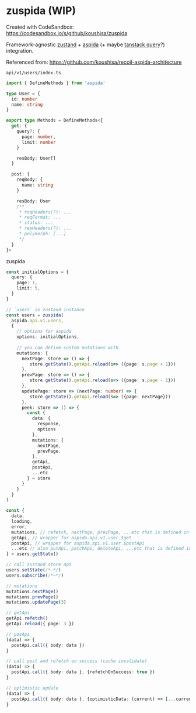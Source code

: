 # zuspida (WIP)
Created with CodeSandbox: https://codesandbox.io/s/github/koushisa/zuspida

Framework-agnostic [zustand](https://github.com/pmndrs/zustand) + [aspida](https://github.com/aspida/aspida) (+ maybe [tanstack query](https://github.com/TanStack/query)?) integration. 

Referenced from: https://github.com/koushisa/recoil-aspida-architecture

`api/v1/users/index.ts`
```ts
import { DefineMethods } from 'aspida'

type User = {
  id: number
  name: string
}

export type Methods = DefineMethods<{
  get: {
    query?: {
      page: number,
      limit: number
    }

    resBody: User[]
  }

  post: {
    reqBody: {
      name: string
    }

    resBody: User
    /**
     * reqHeaders(?): ...
     * reqFormat: ...
     * status: ...
     * resHeaders(?): ...
     * polymorph: [...]
     */
  }
}>
```

zuspida 

```ts
const initialOptions = {
  query: {
    page: 1,
    limit: 5,
  }
}

// `users` is zustand instance
const users = zuspida(
  aspida.api.v1.users, 
  { 
    // options for aspida
    options: initialOptions,
 
    // you can define custom mutations with 
    mutations: {
      nextPage: store => () => {
         store.getState().getApi.reload(s=> ({page: s.page + 1}))
      },
      prevPage: store => () => {
         store.getState().getApi.reload(s=> ({page: s.page - 1}))
      },
      updatePage: store => (nextPage: number) => {
         store.getState().getApi.reload(s=> ({page: nextPage}))
      },
      peek: store => () => {
        const {
          data: {
            response,
            options
          },
          mutations: {
            nextPage,
            prevPage,
          }, 
          getApi, 
          postApi,
          ...etc
        } = store
      }
    }
  }
)

const {
  data,
  loading, 
  error, 
  mutations, // refetch, nextPage, prevPage, ...etc that is defined in mutations
  getApi, // wrapper for aspida.api.v1.user.$get
  postApi, // wrapper for aspida.api.v1.user.$postApi
  ...etc // also putApi, patchApi, deleteApi, ...etc that is defined in aspida
} = users.getState()

// call zustand store api
users.setState(/*~*/)
users.subscribe(/*~*/)

// mutations
mutations.nextPage()
mutations.prevPage()
mutations.updatePage(3)

// getApi
getApi.refetch()
getApi.reload({ page: 3 })

// posApi
(data) => {
  postApi.call({ body: data })
}

// call post and refetch on success (cache invalidate)
(data) => {
  postApi.call({ body: data }, {refetchOnSuccess: true })
}

// optimistic update
(data) => {
  postApi.call({ body: data }, {optimisticData: (current) => [...current, data]})
}

```

